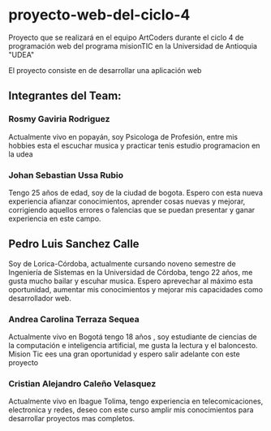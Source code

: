 # proyecto-web-del-ciclo-4
Proyecto que se realizará en el equipo ArtCoders durante el ciclo 4 de programación web del programa misionTIC en la Universidad de Antioquia "UDEA"


El proyecto consiste en de desarrollar una aplicación web

## Integrantes del Team: 

### Rosmy Gaviria Rodriguez
Actualmente vivo en popayán, soy Psicologa de Profesión, entre mis hobbies esta el escuchar musica y practicar tenis estudio programacion en la udea

### Johan Sebastian Ussa Rubio
Tengo 25 años de edad, soy de la ciudad de bogota. Espero con esta nueva experiencia afianzar conocimientos, aprender cosas nuevas y mejorar, corrigiendo aquellos errores o falencias que se puedan presentar y ganar experiencia en este campo.

## Pedro Luis Sanchez Calle
Soy de Lorica-Córdoba, actualmente cursando noveno semestre de Ingeniería de Sistemas en la Universidad de Córdoba, tengo  22 años, me gusta mucho bailar y escuhar musica. Espero aprevechar al máximo esta oportunidad, aumentar mis conocimientos y mejorar mis capacidades como desarrollador web.

### Andrea Carolina Terraza Sequea
Actualmente vivo en Bogotá tengo 18 años , soy estudiante de ciencias de la computación e inteligencia artificial, me gusta  la lectura y el baloncesto. Mision Tic ees una gran oportunidad y espero salir adelante con este proyecto

### Cristian Alejandro Caleño Velasquez
Actualmente vivo en Ibague Tolima, tengo experiencia en telecomicaciones, electronica y redes, deseo con este curso amplir mis conocimientos para desarrollar proyectos mas completos.
